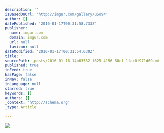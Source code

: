 ```yaml
---
description: ''
isBasedOnUrl: 'http://imgur.com/gallery/uSo94'
author: []
datePublished: '2016-01-17T00:31:58.733Z'
publisher:
  name: imgur.com
  domain: imgur.com
  url: null
  favicon: null
dateModified: '2016-01-17T00:31:54.630Z'
title: ''
sourcePath: _posts/2016-01-16-14b63532-f625-4156-88cf-1fac0f971d69.md
published: true
inFeed: true
hasPage: false
inNav: false
inLanguage: null
starred: true
keywords: []
authors: []
_context: 'http://schema.org'
_type: Article

---
```

![](http://i.imgur.com/T0IVsMM.png)